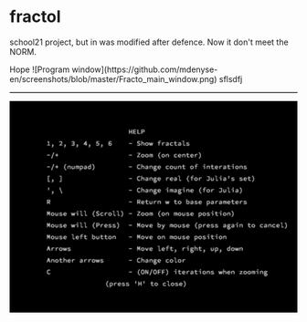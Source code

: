 # fractol
school21 project, but in was modified after defence. Now it don't meet the NORM.

<table border = 1>
  <tr>
    <tc width = 100>
     Hope
    </tc>
    <tc>
      ![Program window](https://github.com/mdenyse-en/screenshots/blob/master/Fracto_main_window.png)
    </tc>
    <tc width = 100>
     sflsdfj
    </tc>
  </tr>
</table>

![Hints: what you can use to manipulate the program](https://github.com/mdenyse-en/screenshots/blob/master/Fracto_hints.png)
